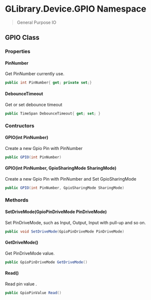 # GLibrary.Device.GPIO Namespace

> General Purpose IO 

## GPIO Class

### Properties

#### PinNumber

Get PinNumber currently use.

```c#
public int PinNumber{ get; private set;}
```

#### DebounceTimeout

Get or set debounce timeout 

```c#
public TimeSpan DebounceTimeout{ get; set; }
```

### Contructors

#### GPIO(int PinNumber)

Create a new Gpio Pin with PinNumber

```c#
public GPIO(int PinNumber)
```

#### GPIO(int PinNumber, GpioSharingMode SharingMode)

Create a new Gpio Pin with PinNumber and Set GpioSharingMode

```c#
public GPIO(int PinNumber, GpioSharingMode SharingMode)
```

### Methords

#### SetDriveMode(GpioPinDriveMode PinDriveMode)

Set PinDriveMode, such as Input, Output, Input with pull-up and so on.

```c#
public void SetDriveMode(GpioPinDriveMode PinDriveMode)
```

#### GetDriveMode()

Get PinDriveMode value.

```c#
public GpioPinDriveMode GetDriveMode()
```

#### Read()

Read pin value .

```c#
public GpioPinValue Read()
```




